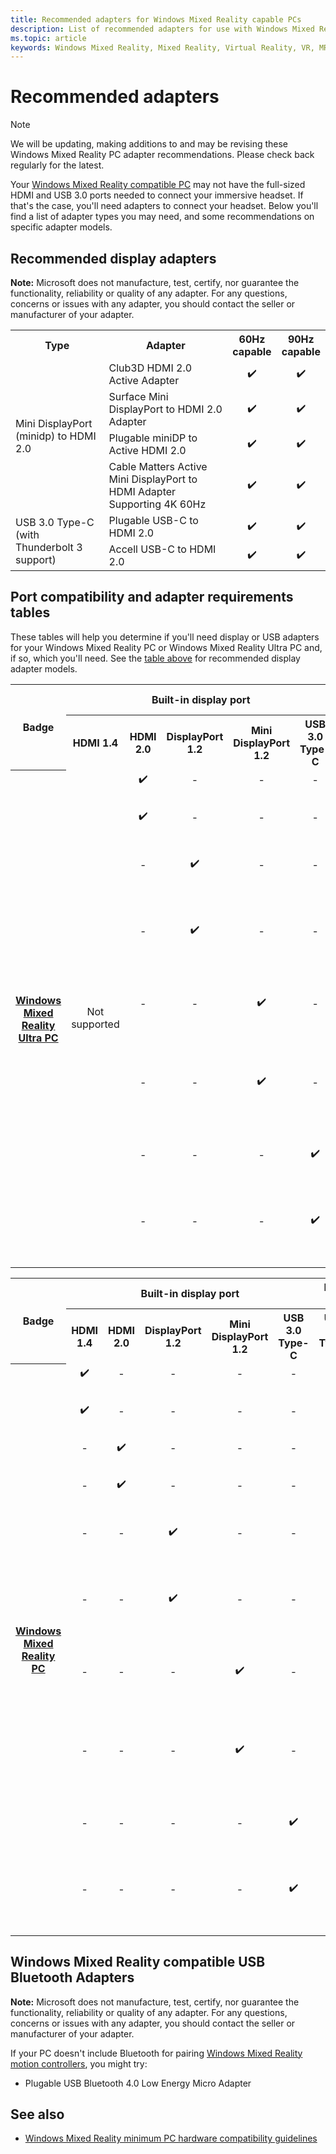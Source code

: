```yaml
---
title: Recommended adapters for Windows Mixed Reality capable PCs
description: List of recommended adapters for use with Windows Mixed Reality headsets if your PC does not have full-sized USB and HDMI ports.
ms.topic: article
keywords: Windows Mixed Reality, Mixed Reality, Virtual Reality, VR, MR, adapter, dongle, HDMI, USB, DisplayPort
---
```


# Recommended adapters
> [!NOTE]
> We will be updating, making additions to and may be revising these Windows Mixed Reality PC adapter recommendations. Please check back regularly for the latest.

Your [Windows Mixed Reality compatible PC](windows-mixed-reality-minimum-pc-hardware-compatibility-guidelines.md) may not have the full-sized HDMI and USB 3.0 ports needed to connect your immersive headset. If that's the case, you'll need adapters to connect your headset. Below you'll find a list of adapter types you may need, and some recommendations on specific adapter models.

## Recommended display adapters

**Note:** Microsoft does not manufacture, test, certify, nor guarantee the functionality, reliability or quality of any adapter. For any questions, concerns or issues with any adapter, you should contact the seller or manufacturer of your adapter.

<table>
<tr>
<th style="width:30%">Type</th><th style="width:40%">Adapter</th><th style="width:15%">60Hz capable</th><th style="width:15%">90Hz capable</th>
</tr><tr>
<td rowspan="4" style="vertical-align: middle;">Mini DisplayPort (minidp) to HDMI 2.0</td><td>Club3D HDMI 2.0 Active Adapter</td><td style="text-align: center;">✔️</td><td style="text-align: center;">✔️</td>
</tr><tr>
<td>Surface Mini DisplayPort to HDMI 2.0 Adapter</td><td style="text-align: center;">✔️</td><td style="text-align: center;">✔️</td>
</tr><tr>
<td>Plugable miniDP to Active HDMI 2.0</td><td style="text-align: center;">✔️</td><td style="text-align: center;">✔️</td>
</tr><tr>
<td>Cable Matters Active Mini DisplayPort to HDMI Adapter Supporting 4K 60Hz</td><td style="text-align: center; vertical-align: middle;">✔️</td><td style="text-align: center; vertical-align: middle;">✔️</td>
</tr><tr>
<td rowspan="2" style="vertical-align: middle;">USB 3.0 Type-C (with Thunderbolt 3 support)</td><td>Plugable USB-C to HDMI 2.0</td><td style="text-align: center;">✔️</td><td style="text-align: center;">✔️</td>
</tr><tr>
<td>Accell USB-C to HDMI 2.0</td><td style="text-align: center;">✔️</td><td style="text-align: center;">✔️</td>
</tr>
</table>



## Port compatibility and adapter requirements tables

These tables will help you determine if you'll need display or USB adapters for your Windows Mixed Reality PC or Windows Mixed Reality Ultra PC and, if so, which you'll need. See the [table above](recommended-adapters-for-windows-mixed-reality-capable-pcs.md#recommended-display-adapters) for recommended display adapter models.

<table>
<tr>
<th rowspan="2" style="vertical-align: middle;">Badge</th><th colspan="5">Built-in display port</th><th colspan="2">Built-in data port</th><th rowspan="2" style="vertical-align: middle;">Required adapter(s)</th>
</tr><tr>
<th>HDMI 1.4</th><th>HDMI 2.0</th><th>DisplayPort 1.2</th><th>Mini DisplayPort 1.2</th><th>USB 3.0 Type-C</th><th>USB 3.0 Type-A</th><th>USB 3.0 Type-C</th>
</tr><tr>
<th rowspan="8" style="vertical-align: middle;"><a href="Windows-Mixed-Reality-minimum-PC-hardware-compatibility-guidelines.md">Windows Mixed Reality Ultra PC</a></th><td rowspan="8" style="text-align: center; vertical-align: middle;">Not supported</td><td style="text-align: center; vertical-align: middle;">✔️</td><td style="text-align: center; vertical-align: middle;"> -</td><td style="text-align: center; vertical-align: middle;"> -</td><td style="text-align: center; vertical-align: middle;"> -</td><td style="text-align: center; vertical-align: middle;">✔️</td><td style="text-align: center; vertical-align: middle;"> -</td><td>None</td>
</tr><tr>
<td style="text-align: center; vertical-align: middle;">✔️</td><td style="text-align: center; vertical-align: middle;"> -</td><td style="text-align: center; vertical-align: middle;"> -</td><td style="text-align: center; vertical-align: middle;"> -</td><td style="text-align: center; vertical-align: middle;"> -</td><td style="text-align: center; vertical-align: middle;">✔️</td><td>USB 3.0 Type-C to USB 3.0 Type-A</td>
</tr><tr>
<td style="text-align: center; vertical-align: middle;"> -</td><td style="text-align: center; vertical-align: middle;">✔️</td><td style="text-align: center; vertical-align: middle;"> -</td><td style="text-align: center; vertical-align: middle;"> -</td><td style="text-align: center; vertical-align: middle;">✔️</td><td style="text-align: center; vertical-align: middle;"> -</td><td>DisplayPort 1.x to HDMI 2.0</td>
</tr><tr>
<td style="text-align: center; vertical-align: middle;"> -</td><td style="text-align: center; vertical-align: middle;">✔️</td><td style="text-align: center; vertical-align: middle;"> -</td><td style="text-align: center; vertical-align: middle;"> -</td><td style="text-align: center; vertical-align: middle;"> -</td><td style="text-align: center; vertical-align: middle;">✔️</td><td>DisplayPort 1.x to HDMI 2.0 USB 3.0 Type-C to USB 3.0 Type-A</td>
</tr><tr>
<td style="text-align: center; vertical-align: middle;"> -</td><td style="text-align: center; vertical-align: middle;"> -</td><td style="text-align: center; vertical-align: middle;">✔️</td><td style="text-align: center; vertical-align: middle;"> -</td><td style="text-align: center; vertical-align: middle;">✔️</td><td style="text-align: center; vertical-align: middle;"> -</td><td>Mini DisplayPort 1.x to HDMI 2.0</td>
</tr><tr>
<td style="text-align: center; vertical-align: middle;"> -</td><td style="text-align: center; vertical-align: middle;"> -</td><td style="text-align: center; vertical-align: middle;">✔️</td><td style="text-align: center; vertical-align: middle;"> -</td><td style="text-align: center; vertical-align: middle;"> -</td><td style="text-align: center; vertical-align: middle;">✔️</td><td>Mini DisplayPort 1.x to HDMI 2.0 USB 3.0 Type-C to USB 3.0 Type-A</td>
</tr><tr>
<td style="text-align: center; vertical-align: middle;"> -</td><td style="text-align: center; vertical-align: middle;"> -</td><td style="text-align: center; vertical-align: middle;"> -</td><td style="text-align: center; vertical-align: middle;">✔️</td><td style="text-align: center; vertical-align: middle;">✔️</td><td style="text-align: center; vertical-align: middle;"> -</td><td>USB 3.0 Type-C to HDMI 2.0</td>
</tr><tr>
<td style="text-align: center; vertical-align: middle;"> -</td><td style="text-align: center; vertical-align: middle;"> -</td><td style="text-align: center; vertical-align: middle;"> -</td><td style="text-align: center; vertical-align: middle;">✔️</td><td style="text-align: center; vertical-align: middle;"> -</td><td style="text-align: center; vertical-align: middle;">✔️</td><td>USB 3.0 Type-C to HDMI 2.0 USB 3.0 Type-C to USB 3.0 Type-A</td>
</tr>
</table>



<table>
<tr>
<th rowspan="2" style="vertical-align: middle;">Badge</th><th colspan="5">Built-in display port</th><th colspan="2">Built-in data port</th><th rowspan="2" style="vertical-align: middle;">Required adapter(s)</th>
</tr><tr>
<th>HDMI 1.4</th><th>HDMI 2.0</th><th>DisplayPort 1.2</th><th>Mini DisplayPort 1.2</th><th>USB 3.0 Type-C</th><th>USB 3.0 Type-A</th><th>USB 3.0 Type-C</th>
</tr><tr>
<th rowspan="10" style="vertical-align: middle;"><a href="Windows-Mixed-Reality-minimum-PC-hardware-compatibility-guidelines.md">Windows Mixed Reality PC</a></th><td style="text-align: center; vertical-align: middle;">✔️</td><td style="text-align: center; vertical-align: middle;"> -</td><td style="text-align: center; vertical-align: middle;"> -</td><td style="text-align: center; vertical-align: middle;"> -</td><td style="text-align: center; vertical-align: middle;"> -</td><td style="text-align: center; vertical-align: middle;">✔️</td><td style="text-align: center; vertical-align: middle;"> -</td><td>None</td>
</tr><tr>
<td style="text-align: center; vertical-align: middle;">✔️</td><td style="text-align: center; vertical-align: middle;"> -</td><td style="text-align: center; vertical-align: middle;"> -</td><td style="text-align: center; vertical-align: middle;"> -</td><td style="text-align: center; vertical-align: middle;"> -</td><td style="text-align: center; vertical-align: middle;"> -</td><td style="text-align: center; vertical-align: middle;">✔️</td><td>USB 3.0 Type-C to USB 3.0 Type-A</td>
</tr><tr>
<td style="text-align: center; vertical-align: middle;"> -</td><td style="text-align: center; vertical-align: middle;">✔️</td><td style="text-align: center; vertical-align: middle;"> -</td><td style="text-align: center; vertical-align: middle;"> -</td><td style="text-align: center; vertical-align: middle;"> -</td><td style="text-align: center; vertical-align: middle;">✔️</td><td style="text-align: center; vertical-align: middle;"> -</td><td>None</td>
</tr><tr>
<td style="text-align: center; vertical-align: middle;"> -</td><td style="text-align: center; vertical-align: middle;">✔️</td><td style="text-align: center; vertical-align: middle;"> -</td><td style="text-align: center; vertical-align: middle;"> -</td><td style="text-align: center; vertical-align: middle;"> -</td><td style="text-align: center; vertical-align: middle;"> -</td><td style="text-align: center; vertical-align: middle;">✔️</td><td>USB 3.0 Type-C to USB 3.0 Type-A</td>
</tr><tr>
<td style="text-align: center; vertical-align: middle;"> -</td><td style="text-align: center; vertical-align: middle;"> -</td><td style="text-align: center; vertical-align: middle;">✔️</td><td style="text-align: center; vertical-align: middle;"> -</td><td style="text-align: center; vertical-align: middle;"> -</td><td style="text-align: center; vertical-align: middle;">✔️</td><td style="text-align: center; vertical-align: middle;"> -</td><td>DisplayPort 1.x to HDMI 2.0</td>
</tr><tr>
<td style="text-align: center; vertical-align: middle;"> -</td><td style="text-align: center; vertical-align: middle;"> -</td><td style="text-align: center; vertical-align: middle;">✔️</td><td style="text-align: center; vertical-align: middle;"> -</td><td style="text-align: center; vertical-align: middle;"> -</td><td style="text-align: center; vertical-align: middle;"> -</td><td style="text-align: center; vertical-align: middle;">✔️</td><td>DisplayPort 1.x to HDMI 2.0 USB 3.0 Type-C to USB 3.0 Type-A</td>
</tr><tr>
<td style="text-align: center; vertical-align: middle;"> -</td><td style="text-align: center; vertical-align: middle;"> -</td><td style="text-align: center; vertical-align: middle;"> -</td><td style="text-align: center; vertical-align: middle;">✔️</td><td style="text-align: center; vertical-align: middle;"> -</td><td style="text-align: center; vertical-align: middle;">✔️</td><td style="text-align: center; vertical-align: middle;"> -</td><td>Mini DisplayPort 1.x to HDMI 2.0</td>
</tr><tr>
<td style="text-align: center; vertical-align: middle;"> -</td><td style="text-align: center; vertical-align: middle;"> -</td><td style="text-align: center; vertical-align: middle;"> -</td><td style="text-align: center; vertical-align: middle;">✔️</td><td style="text-align: center; vertical-align: middle;"> -</td><td style="text-align: center; vertical-align: middle;"> -</td><td style="text-align: center; vertical-align: middle;">✔️</td><td>Mini DisplayPort 1.x to HDMI 2.0 USB 3.0 Type-C to USB 3.0 Type-A</td>
</tr><tr>
<td style="text-align: center; vertical-align: middle;"> -</td><td style="text-align: center; vertical-align: middle;"> -</td><td style="text-align: center; vertical-align: middle;"> -</td><td style="text-align: center; vertical-align: middle;"> -</td><td style="text-align: center; vertical-align: middle;">✔️</td><td style="text-align: center; vertical-align: middle;">✔️</td><td style="text-align: center; vertical-align: middle;"> -</td><td>USB 3.0 Type-C to HDMI 2.0</td>
</tr><tr>
<td style="text-align: center; vertical-align: middle;"> -</td><td style="text-align: center; vertical-align: middle;"> -</td><td style="text-align: center; vertical-align: middle;"> -</td><td style="text-align: center; vertical-align: middle;"> -</td><td style="text-align: center; vertical-align: middle;">✔️</td><td style="text-align: center; vertical-align: middle;"> -</td><td style="text-align: center; vertical-align: middle;">✔️</td><td>USB 3.0 Type-C to HDMI 2.0 USB 3.0 Type-C to USB 3.0 Type-A</td>
</tr>
</table>



## Windows Mixed Reality compatible USB Bluetooth Adapters

**Note:** Microsoft does not manufacture, test, certify, nor guarantee the functionality, reliability or quality of any adapter. For any questions, concerns or issues with any adapter, you should contact the seller or manufacturer of your adapter.

If your PC doesn't include Bluetooth for pairing [Windows Mixed Reality motion controllers](motion-controllers.md), you might try:
* Plugable USB Bluetooth 4.0 Low Energy Micro Adapter

## See also
* [Windows Mixed Reality minimum PC hardware compatibility guidelines](windows-mixed-reality-minimum-pc-hardware-compatibility-guidelines.md)
